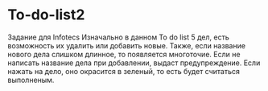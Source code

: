 # To-do-list2
Задание для Infotecs
Изначально в данном To do list 5 дел, есть возможность их удалить или добавить новые. Также, если название нового дела слишком длинное, то появляется многоточие. 
Если не написать название дела при добавлении, выдаст предупреждение. Если нажать на дело, оно окрасится в зеленый, то есть будет считаться выполненым.
